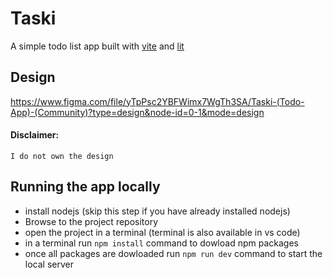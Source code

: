 # Taski

A simple todo list app built with [vite](https://vitejs.dev/) and [lit](https://lit.dev/)


## Design

https://www.figma.com/file/yTpPsc2YBFWimx7WgTh3SA/Taski-(Todo-App)-(Community)?type=design&node-id=0-1&mode=design

#### Disclaimer:
	I do not own the design

## Running the app locally
* install nodejs (skip this step if you have already installed nodejs)
* Browse to the project repository
* open the project in a terminal (terminal is also available in vs code)
* in a terminal run `npm install` command to dowload npm packages
* once all packages are dowloaded run `npm run dev` command to start the local server
